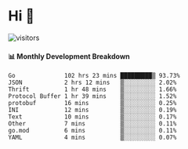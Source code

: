 # Hi 👋
 
![visitors](https://visitor-badge.glitch.me/badge?page_id=sorcererxw.sorcererx)

#### 📊 Monthly Development Breakdown

<!--START_SECTION:waka-->
```text
Go              102 hrs 23 mins █████████▒ 93.73%
JSON            2 hrs 12 mins   ▒░░░░░░░░░ 2.02%
Thrift          1 hr 48 mins    ▒░░░░░░░░░ 1.66%
Protocol Buffer 1 hr 39 mins    ▒░░░░░░░░░ 1.52%
protobuf        16 mins         ▒░░░░░░░░░ 0.25%
INI             12 mins         ▒░░░░░░░░░ 0.19%
Text            10 mins         ▒░░░░░░░░░ 0.17%
Other           7 mins          ▒░░░░░░░░░ 0.11%
go.mod          6 mins          ▒░░░░░░░░░ 0.11%
YAML            4 mins          ▒░░░░░░░░░ 0.07%
```
<!--END_SECTION:waka-->
